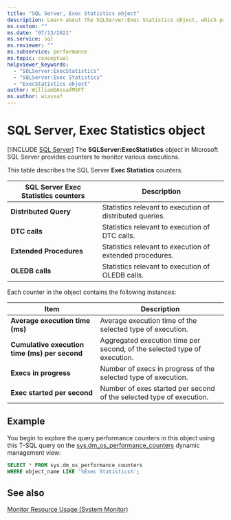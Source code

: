 ```yaml
---
title: "SQL Server, Exec Statistics object"
description: Learn about the SQLServer:Exec Statistics object, which provides counters to monitor various executions.
ms.custom: ""
ms.date: "07/13/2021"
ms.service: sql
ms.reviewer: ""
ms.subservice: performance
ms.topic: conceptual
helpviewer_keywords: 
  - "SQLServer:ExecStatistics"
  - "SQLServer:Exec Statistics"
  - "ExecStatistics object"
author: WilliamDAssafMSFT
ms.author: wiassaf
---
```

# SQL Server, Exec Statistics object
 [!INCLUDE [SQL Server](../../includes/applies-to-version/sqlserver.md)]
  The **SQLServer:ExecStatistics** object in Microsoft SQL Server provides counters to monitor various executions.  
  
 This table describes the SQL Server **Exec Statistics** counters.  
  
|SQL Server Exec Statistics counters|Description|  
|-----------------------------------------|-----------------|  
|**Distributed Query**|Statistics relevant to execution of distributed queries.|  
|**DTC calls**|Statistics relevant to execution of DTC calls.|  
|**Extended Procedures**|Statistics relevant to execution of extended procedures.|  
|**OLEDB calls**|Statistics relevant to execution of OLEDB calls.|  
  
 Each counter in the object contains the following instances:  
  
|Item|Description|  
|----------|-----------------|  
|**Average execution time (ms)**|Average execution time of the selected type of execution.|  
|**Cumulative execution time (ms) per second**|Aggregated execution time per second, of the selected type of execution.|  
|**Execs in progress**|Number of execs in progress of the selected type of execution.|  
|**Exec started per second**|Number of exes started per second of the selected type of execution.|  
  

## Example

You begin to explore the query performance counters in this object using this T-SQL query on the [sys.dm_os_performance_counters](../system-dynamic-management-views/sys-dm-os-performance-counters-transact-sql.md) dynamic management view:

```sql
SELECT * FROM sys.dm_os_performance_counters
WHERE object_name LIKE '%Exec Statistics%';
```  

## See also  
 [Monitor Resource Usage &#40;System Monitor&#41;](../../relational-databases/performance-monitor/monitor-resource-usage-system-monitor.md)  
  
  
